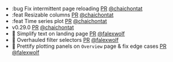 - :bug Fix intermittent page reloading [PR](https://github.com/laminlabs/laminhub-public/pull/20) [@chaichontat](https://github.com/chaichontat)
- :feat Resizable columns [PR](https://github.com/laminlabs/laminhub-public/pull/19) [@chaichontat](https://github.com/chaichontat)
- :feat Time series plot [PR](https://github.com/laminlabs/laminhub-public/pull/18) [@chaichontat](https://github.com/chaichontat)
- v0.29.0 [PR](https://github.com/laminlabs/laminhub-public/pull/15) [@chaichontat](https://github.com/chaichontat)
- 💄 Simplify text on landing page [PR](https://github.com/laminlabs/laminhub-public/pull/14) [@falexwolf](https://github.com/falexwolf)
- 🚸 Overhauled filter selectors [PR](https://github.com/laminlabs/laminhub-public/pull/13) [@falexwolf](https://github.com/falexwolf)
- 💄 Prettify plotting panels on `Overview` page & fix edge cases [PR](https://github.com/laminlabs/laminhub-public/pull/12) [@falexwolf](https://github.com/falexwolf)
